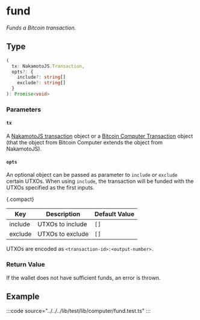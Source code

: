 # fund

_Funds a Bitcoin transaction._

## Type

```ts
(
  tx: NakamotoJS.Transaction,
  opts?: {
    include?: string[]
    exclude?: string[]
  }
): Promise<void>
```

### Parameters

#### `tx`

A [NakamotoJS transaction](../../NakamotoJs/) object or a [Bitcoin Computer Transaction](../Transaction/) object (that the object from Bitcoin Computer extends the object from NakamotoJS).

#### `opts`

An optional object can be passed as parameter to `include` or `exclude` certain UTXOs. When using `include`, the transaction will be funded with the UTXOs specified as the first inputs.

{.compact}

| Key     | Description      | Default Value |
| ------- | ---------------- | ------------- |
| include | UTXOs to include | `[]`          |
| exclude | UTXOs to exclude | `[]`          |

UTXOs are encoded as `<transaction-id>:<output-number>`.

### Return Value

If the wallet does not have sufficient funds, an error is thrown.

## Example

:::code source="../../../lib/test/lib/computer/fund.test.ts" :::
